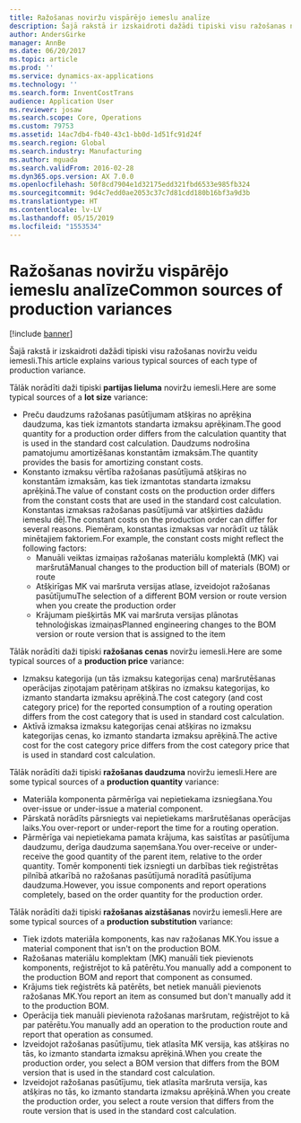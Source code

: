 ```yaml
---
title: Ražošanas noviržu vispārējo iemeslu analīze
description: Šajā rakstā ir izskaidroti dažādi tipiski visu ražošanas noviržu veidu iemesli.
author: AndersGirke
manager: AnnBe
ms.date: 06/20/2017
ms.topic: article
ms.prod: ''
ms.service: dynamics-ax-applications
ms.technology: ''
ms.search.form: InventCostTrans
audience: Application User
ms.reviewer: josaw
ms.search.scope: Core, Operations
ms.custom: 79753
ms.assetid: 14ac7db4-fb40-43c1-bb0d-1d51fc91d24f
ms.search.region: Global
ms.search.industry: Manufacturing
ms.author: mguada
ms.search.validFrom: 2016-02-28
ms.dyn365.ops.version: AX 7.0.0
ms.openlocfilehash: 50f8cd7904e1d32175edd321fbd6533e985fb324
ms.sourcegitcommit: 9d4c7edd0ae2053c37c7d81cdd180b16bf3a9d3b
ms.translationtype: HT
ms.contentlocale: lv-LV
ms.lasthandoff: 05/15/2019
ms.locfileid: "1553534"
---
```

# <a name="common-sources-of-production-variances"></a><span data-ttu-id="5b307-103">Ražošanas noviržu vispārējo iemeslu analīze</span><span class="sxs-lookup"><span data-stu-id="5b307-103">Common sources of production variances</span></span>

[!include [banner](../includes/banner.md)]

<span data-ttu-id="5b307-104">Šajā rakstā ir izskaidroti dažādi tipiski visu ražošanas noviržu veidu iemesli.</span><span class="sxs-lookup"><span data-stu-id="5b307-104">This article explains various typical sources of each type of production variance.</span></span> 

<span data-ttu-id="5b307-105">Tālāk norādīti daži tipiski **partijas lieluma** noviržu iemesli.</span><span class="sxs-lookup"><span data-stu-id="5b307-105">Here are some typical sources of a **lot size** variance:</span></span>

-   <span data-ttu-id="5b307-106">Preču daudzums ražošanas pasūtījumam atšķiras no aprēķina daudzuma, kas tiek izmantots standarta izmaksu aprēķinam.</span><span class="sxs-lookup"><span data-stu-id="5b307-106">The good quantity for a production order differs from the calculation quantity that is used in the standard cost calculation.</span></span> <span data-ttu-id="5b307-107">Daudzums nodrošina pamatojumu amortizēšanas konstantām izmaksām.</span><span class="sxs-lookup"><span data-stu-id="5b307-107">The quantity provides the basis for amortizing constant costs.</span></span>
-   <span data-ttu-id="5b307-108">Konstanto izmaksu vērtība ražošanas pasūtījumā atšķiras no konstantām izmaksām, kas tiek izmantotas standarta izmaksu aprēķinā.</span><span class="sxs-lookup"><span data-stu-id="5b307-108">The value of constant costs on the production order differs from the constant costs that are used in the standard cost calculation.</span></span> <span data-ttu-id="5b307-109">Konstantas izmaksas ražošanas pasūtījumā var atšķirties dažādu iemeslu dēļ.</span><span class="sxs-lookup"><span data-stu-id="5b307-109">The constant costs on the production order can differ for several reasons.</span></span> <span data-ttu-id="5b307-110">Piemēram, konstantas izmaksas var norādīt uz tālāk minētajiem faktoriem.</span><span class="sxs-lookup"><span data-stu-id="5b307-110">For example, the constant costs might reflect the following factors:</span></span>
    -   <span data-ttu-id="5b307-111">Manuāli veiktas izmaiņas ražošanas materiālu komplektā (MK) vai maršrutā</span><span class="sxs-lookup"><span data-stu-id="5b307-111">Manual changes to the production bill of materials (BOM) or route</span></span>
    -   <span data-ttu-id="5b307-112">Atšķirīgas MK vai maršruta versijas atlase, izveidojot ražošanas pasūtījumu</span><span class="sxs-lookup"><span data-stu-id="5b307-112">The selection of a different BOM version or route version when you create the production order</span></span>
    -   <span data-ttu-id="5b307-113">Krājumam piešķirtās MK vai maršruta versijas plānotas tehnoloģiskas izmaiņas</span><span class="sxs-lookup"><span data-stu-id="5b307-113">Planned engineering changes to the BOM version or route version that is assigned to the item</span></span>

<span data-ttu-id="5b307-114">Tālāk norādīti daži tipiski **ražošanas cenas** noviržu iemesli.</span><span class="sxs-lookup"><span data-stu-id="5b307-114">Here are some typical sources of a **production price** variance:</span></span>

-   <span data-ttu-id="5b307-115">Izmaksu kategorija (un tās izmaksu kategorijas cena) maršrutēšanas operācijas ziņotajam patēriņam atšķiras no izmaksu kategorijas, ko izmanto standarta izmaksu aprēķinā.</span><span class="sxs-lookup"><span data-stu-id="5b307-115">The cost category (and cost category price) for the reported consumption of a routing operation differs from the cost category that is used in standard cost calculation.</span></span>
-   <span data-ttu-id="5b307-116">Aktīvā izmaksa izmaksu kategorijas cenai atšķiras no izmaksu kategorijas cenas, ko izmanto standarta izmaksu aprēķinā.</span><span class="sxs-lookup"><span data-stu-id="5b307-116">The active cost for the cost category price differs from the cost category price that is used in standard cost calculation.</span></span>

<span data-ttu-id="5b307-117">Tālāk norādīti daži tipiski **ražošanas daudzuma** noviržu iemesli.</span><span class="sxs-lookup"><span data-stu-id="5b307-117">Here are some typical sources of a **production quantity** variance:</span></span>

-   <span data-ttu-id="5b307-118">Materiāla komponenta pārmērīga vai nepietiekama izsniegšana.</span><span class="sxs-lookup"><span data-stu-id="5b307-118">You over-issue or under-issue a material component.</span></span>
-   <span data-ttu-id="5b307-119">Pārskatā norādīts pārsniegts vai nepietiekams maršrutēšanas operācijas laiks.</span><span class="sxs-lookup"><span data-stu-id="5b307-119">You over-report or under-report the time for a routing operation.</span></span>
-   <span data-ttu-id="5b307-120">Pārmērīga vai nepietiekama pamata krājuma, kas saistītas ar pasūtījuma daudzumu, derīga daudzuma saņemšana.</span><span class="sxs-lookup"><span data-stu-id="5b307-120">You over-receive or under-receive the good quantity of the parent item, relative to the order quantity.</span></span> <span data-ttu-id="5b307-121">Tomēr komponenti tiek izsniegti un darbības tiek reģistrētas pilnībā atkarībā no ražošanas pasūtījumā noradītā pasūtījuma daudzuma.</span><span class="sxs-lookup"><span data-stu-id="5b307-121">However, you issue components and report operations completely, based on the order quantity for the production order.</span></span>

<span data-ttu-id="5b307-122">Tālāk norādīti daži tipiski **ražošanas aizstāšanas** noviržu iemesli.</span><span class="sxs-lookup"><span data-stu-id="5b307-122">Here are some typical sources of a **production substitution** variance:</span></span>

-   <span data-ttu-id="5b307-123">Tiek izdots materiāla komponents, kas nav ražošanas MK.</span><span class="sxs-lookup"><span data-stu-id="5b307-123">You issue a material component that isn't on the production BOM.</span></span>
-   <span data-ttu-id="5b307-124">Ražošanas materiālu komplektam (MK) manuāli tiek pievienots komponents, reģistrējot to kā patērētu.</span><span class="sxs-lookup"><span data-stu-id="5b307-124">You manually add a component to the production BOM and report that component as consumed.</span></span>
-   <span data-ttu-id="5b307-125">Krājums tiek reģistrēts kā patērēts, bet netiek manuāli pievienots ražošanas MK.</span><span class="sxs-lookup"><span data-stu-id="5b307-125">You report an item as consumed but don't manually add it to the production BOM.</span></span>
-   <span data-ttu-id="5b307-126">Operācija tiek manuāli pievienota ražošanas maršrutam, reģistrējot to kā par patērētu.</span><span class="sxs-lookup"><span data-stu-id="5b307-126">You manually add an operation to the production route and report that operation as consumed.</span></span>
-   <span data-ttu-id="5b307-127">Izveidojot ražošanas pasūtījumu, tiek atlasīta MK versija, kas atšķiras no tās, ko izmanto standarta izmaksu aprēķinā.</span><span class="sxs-lookup"><span data-stu-id="5b307-127">When you create the production order, you select a BOM version that differs from the BOM version that is used in the standard cost calculation.</span></span>
-   <span data-ttu-id="5b307-128">Izveidojot ražošanas pasūtījumu, tiek atlasīta maršruta versija, kas atšķiras no tās, ko izmanto standarta izmaksu aprēķinā.</span><span class="sxs-lookup"><span data-stu-id="5b307-128">When you create the production order, you select a route version that differs from the route version that is used in the standard cost calculation.</span></span>




